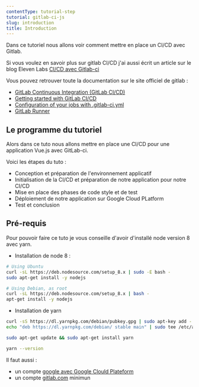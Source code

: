```yaml
---
contentType: tutorial-step
tutorial: gitlab-ci-js
slug: introduction
title: Introduction
---
```

Dans ce tutoriel nous allons voir comment mettre en place un CI/CD avec Gitlab.

Si vous voulez en savoir plus sur gitlab CI/CD j'ai aussi écrit un article sur le blog Eleven Labs [CI/CD avec Gitlab-ci]({BASE_URL}/fr/introduction-gitlab-ci/)

Vous pouvez retrouver toute la documentation sur le site officiel de gitlab :
- [GitLab Continuous Integration (GitLab CI/CD)](https://docs.gitlab.com/ee/ci/README.html)
- [Getting started with GitLab CI/CD](https://docs.gitlab.com/ee/ci/quick_start/README.html)
- [Configuration of your jobs with .gitlab-ci.yml](https://docs.gitlab.com/ee/ci/yaml/README.html)
- [GitLab Runner](https://docs.gitlab.com/runner/)

## Le programme du tutoriel

Alors dans ce tuto nous allons mettre en place une CI/CD pour une application Vue.js avec GitLab-ci.

Voici les étapes du tuto :
 - Conception et préparation de l'environnement applicatif
 - Initialisation de la CI/CD et préparation de notre application pour notre CI/CD
 - Mise en place des phases de code style et de test
 - Déploiement de notre application sur Google Cloud PLatform
 - Test et conclusion

## Pré-requis

Pour pouvoir faire ce tuto je vous conseille d'avoir d'installé node version 8 avec yarn.

- Installation de node 8 :
```bash
# Using Ubuntu
curl -sL https://deb.nodesource.com/setup_8.x | sudo -E bash -
sudo apt-get install -y nodejs

# Using Debian, as root
curl -sL https://deb.nodesource.com/setup_8.x | bash -
apt-get install -y nodejs
```

- Installation de yarn
```bash
curl -sS https://dl.yarnpkg.com/debian/pubkey.gpg | sudo apt-key add -
echo "deb https://dl.yarnpkg.com/debian/ stable main" | sudo tee /etc/apt/sources.list.d/yarn.list

sudo apt-get update && sudo apt-get install yarn

yarn --version
```

Il faut aussi :
 - un compte [google avec Google Clould Plateform](https://accounts.google.com/signup/v2/webcreateaccount?service=cloudconsole&continue=https%3A%2F%2Fconsole.cloud.google.com%2F&flowName=GlifWebSignIn&flowEntry=SignUp&nogm=true)
 - un compte [gitlab.com](https://gitlab.com/users/sign_in#register-pane) minimun